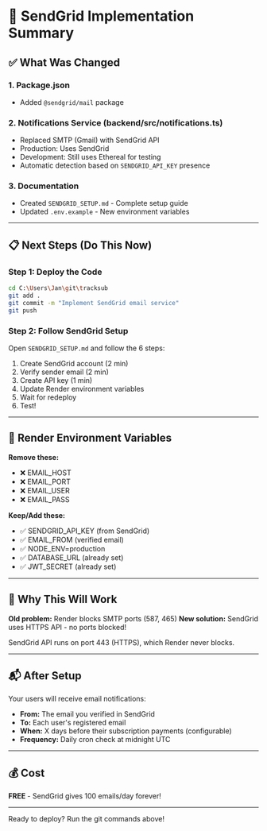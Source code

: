 # 🚀 SendGrid Implementation Summary

## ✅ What Was Changed

### 1. Package.json
- Added `@sendgrid/mail` package

### 2. Notifications Service (backend/src/notifications.ts)
- Replaced SMTP (Gmail) with SendGrid API
- Production: Uses SendGrid
- Development: Still uses Ethereal for testing
- Automatic detection based on `SENDGRID_API_KEY` presence

### 3. Documentation
- Created `SENDGRID_SETUP.md` - Complete setup guide
- Updated `.env.example` - New environment variables

---

## 📋 Next Steps (Do This Now)

### Step 1: Deploy the Code
```bash
cd C:\Users\Jan\git\tracksub
git add .
git commit -m "Implement SendGrid email service"
git push
```

### Step 2: Follow SendGrid Setup
Open `SENDGRID_SETUP.md` and follow the 6 steps:
1. Create SendGrid account (2 min)
2. Verify sender email (2 min)
3. Create API key (1 min)
4. Update Render environment variables
5. Wait for redeploy
6. Test!

---

## 🔧 Render Environment Variables

**Remove these:**
- ❌ EMAIL_HOST
- ❌ EMAIL_PORT
- ❌ EMAIL_USER
- ❌ EMAIL_PASS

**Keep/Add these:**
- ✅ SENDGRID_API_KEY (from SendGrid)
- ✅ EMAIL_FROM (verified email)
- ✅ NODE_ENV=production
- ✅ DATABASE_URL (already set)
- ✅ JWT_SECRET (already set)

---

## 🎯 Why This Will Work

**Old problem:** Render blocks SMTP ports (587, 465)
**New solution:** SendGrid uses HTTPS API - no ports blocked!

SendGrid API runs on port 443 (HTTPS), which Render never blocks.

---

## 📬 After Setup

Your users will receive email notifications:
- **From:** The email you verified in SendGrid
- **To:** Each user's registered email
- **When:** X days before their subscription payments (configurable)
- **Frequency:** Daily cron check at midnight UTC

---

## 💰 Cost

**FREE** - SendGrid gives 100 emails/day forever!

---

Ready to deploy? Run the git commands above!
